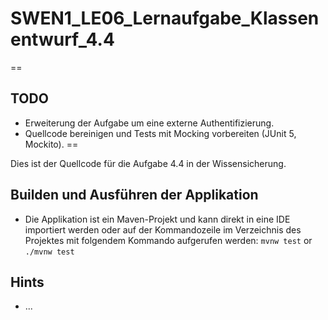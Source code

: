 # SWEN1_LE06_Lernaufgabe_Klassenentwurf_4.4

==
## TODO
* Erweiterung der Aufgabe um eine externe Authentifizierung. 
* Quellcode bereinigen und Tests mit Mocking vorbereiten (JUnit 5, Mockito). 
==

Dies ist der Quellcode für die Aufgabe 4.4 in der Wissensicherung.  

## Builden und Ausführen der Applikation  
* Die Applikation ist ein Maven-Projekt und kann direkt in eine IDE importiert werden oder auf der Kommandozeile im Verzeichnis des Projektes mit folgendem Kommando aufgerufen werden: ```mvnw test``` or ```./mvnw test```  

## Hints
* ...
